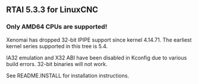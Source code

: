 ## RTAI 5.3.3 for LinuxCNC

### Only AMD64 CPUs are supported!

Xenomai has dropped 32-bit IPIPE support since kernel 4.14.71. The earliest kernel series
supported in this tree is 5.4.

IA32 emulation and X32 ABI have been disabled in Kconfig due to various build errors.
32-bit binaries will not work.

See README.INSTALL for installation instructions.
